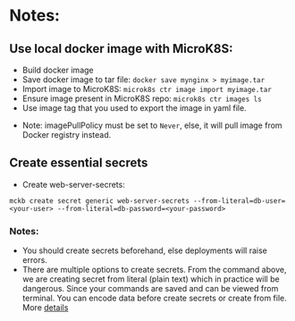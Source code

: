 # Notes:
## Use local docker image with MicroK8S:
- Build docker image
- Save docker image to tar file: `docker save mynginx > myimage.tar`
- Import image to MicroK8S: `microk8s ctr image import myimage.tar` 
- Ensure image present in MicroK8S repo: `microk8s ctr images ls`
- Use image tag that you used to export the image in yaml file.

* Note: imagePullPolicy must be set to `Never`, else, it will pull image from Docker registry instead.

## Create essential secrets
- Create web-server-secrets: 
```
mckb create secret generic web-server-secrets --from-literal=db-user=<your-user> --from-literal=db-password=<your-password>
```
### Notes:
- You should create secrets beforehand, else deployments will raise errors.
- There are multiple options to create secrets. From the command above, we are creating secret from literal (plain text) which in practice will be dangerous. Since your commands are saved and can be viewed from terminal. You can encode data before create secrets or create from file. More [details](https://kubernetes.io/docs/tasks/configmap-secret/managing-secret-using-kubectl/)
